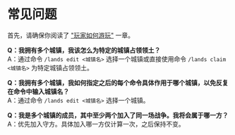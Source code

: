# 常见问题 

首先，请确保你阅读了 ["玩家如何游玩"](wan-jia-ru-he-you-wan.md) 一章。

**Q：我拥有多个城镇，我该怎么为特定的城镇占领领土？**\
A：通过命令 `/lands edit <城镇名>` 选择一个城镇或直接使用命令 `/lands claim <城镇名>` 为特定城镇占领领土。

**Q：我拥有多个城镇，我如何指定之后的每个命令具体作用于哪个城镇，以免反复在命令中输入城镇名？**\
A：通过命令 `/lands edit <城镇名>` 选择一个城镇。

**Q：我是多个城镇的成员，其中至少两个加入了同一场战争。我将会属于哪一方？**\
A：优先加入守方。具体加入哪一方仅计算一次，之后保持不变。


 
